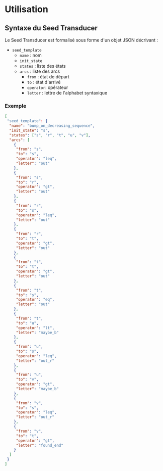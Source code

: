 # Utilisation

## Syntaxe du Seed Transducer

Le Seed Transducer est formalisé sous forme d'un objet JSON décrivant : 
- `seed_template`
    - `name` : nom
    - `init_state`
    - `states` : liste des états
    - `arcs` : liste des arcs
        - `from` : état de départ
        - `to` : état d'arrivé
        - `operator`: opérateur 
        - `letter` : lettre de l'alphabet syntaxique

### Exemple 
```json
[
 "seed_template": {
  "name": "bump_on_decreasing_sequence",
  "init_state": "s",
  "states": ["s", "r", "t", "u", "v"],
  "arcs": [
    {
     "from": "s", 
     "to": "s",
     "operator": "leq",
     "letter": "out"
    },
    {
     "from": "s", 
     "to": "r",
     "operator": "gt",
     "letter": "out"
    }, 
    {
     "from": "r", 
     "to": "s",
     "operator": "leq",
     "letter": "out"
    },
    {
     "from": "r", 
     "to": "t",
     "operator": "gt",
     "letter": "out"
    },
    {
     "from": "t", 
     "to": "t",
     "operator": "gt",
     "letter": "out"
    },
    {
     "from": "t", 
     "to": "s",
     "operator": "eq",
     "letter": "out"
    },
    {
     "from": "t", 
     "to": "u",
     "operator": "lt",
     "letter": "maybe_b"
    },
    {
     "from": "u", 
     "to": "s",
     "operator": "leq",
     "letter": "out_r"
    },
    {
     "from": "u", 
     "to": "v",
     "operator": "gt",
     "letter": "maybe_b"
    },
    {
     "from": "v", 
     "to": "s",
     "operator": "leq",
     "letter": "out_r"
    },
    {
     "from": "v", 
     "to": "t",
     "operator": "gt",
     "letter": "found_end"
    }
  ]
 } 
]
```